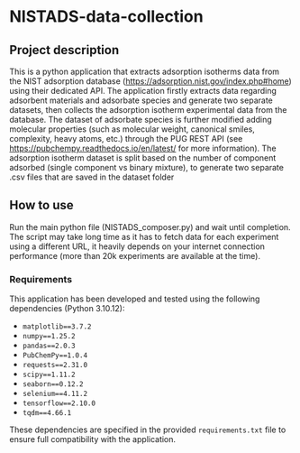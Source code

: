# NISTADS-data-collection

## Project description
This is a python application that extracts adsorption isotherms data from the NIST adsorption database (https://adsorption.nist.gov/index.php#home) using their dedicated API. The application firstly 
extracts data regarding adsorbent materials and adsorbate species and generate two separate datasets, then collects the adsorption isotherm experimental data from the database. The dataset of adsorbate species is further modified adding molecular properties (such as molecular weight, canonical smiles, complexity, heavy atoms, etc.) through the PUG REST API 
(see https://pubchempy.readthedocs.io/en/latest/ for more information). 
The adsorption isotherm dataset is split based on the number of component adsorbed (single component vs binary mixture), to generate two separate .csv files that are saved in the dataset folder

## How to use
Run the main python file (NISTADS_composer.py) and wait until completion. The script may take long time as it has to fetch data for each experiment using a different URL, it heavily depends on your internet connection performance (more than 20k experiments are available at the time).

### Requirements
This application has been developed and tested using the following dependencies (Python 3.10.12):

- `matplotlib==3.7.2`
- `numpy==1.25.2`
- `pandas==2.0.3`
- `PubChemPy==1.0.4`
- `requests==2.31.0`
- `scipy==1.11.2`
- `seaborn==0.12.2`
- `selenium==4.11.2`
- `tensorflow==2.10.0`
- `tqdm==4.66.1`

These dependencies are specified in the provided `requirements.txt` file to ensure full compatibility with the application. 

